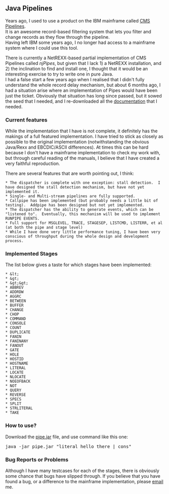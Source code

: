 ## Java Pipelines ##
Years ago, I used to use a product on the IBM mainframe called <a href="http://www.vm.ibm.com/pipelines/">CMS Pipelines</a>.  
It is an awesome record-based filtering system that lets you filter and change records as they flow through the pipeline.  
Having left IBM some years ago, I no longer had access to a mainframe system where I could use this tool.

There is currently a NetREXX-based partial implementation of CMS Pipelines called _njPipes_, but given that I lack 1) a NetREXX installation, 
and 2) the inclination to find and install one, I thought that it would be an interesting exercise to try to write one in pure Java.  
I had a false start a few years ago when I realised that I didn't fully understand the whole record delay mechanism, but about 6 months 
ago, I had a situation arise where an implementation of Pipes would have been just the ticket.  Obviously that situation has long since passed, 
but it sowed the seed that I needed, and I re-downloaded all the <a href="http://vm.marist.edu/~pipeline/">documentation</a> that I needed.

### Current features
While the implementation that I have is not complete, it definitely has the makings of a full featured implementation.  I have tried to
stick as closely as possible to the original implementation (notwithstanding the obvious Java/Rexx and EBCDIC/ASCII differences).  At times
this can be hard because I don't have a mainframe implementation to check my work with, but through careful reading of the manuals, I
believe that I have created a very faithful reproduction.

There are several features that are worth pointing out, I think:

	* The dispatcher is complete with one exception: stall detection.  I have designed the stall detection mechanism, but have not yet implemented it.
	* Single- and Multi-stream pipelines are fully supported.
	* Callpipe has been implemented (but probably needs a little bit of testing).  Addpipe has been designed but not yet implemented.
	* The dispatcher has the ability to generate events, which can be "listened to".  Eventually, this mechanism will be used to implement RUNPIPE EVENTS.
	* Full support for MSGLEVEL, TRACE, STAGESEP, LISTCMD, LISTERR, et al (at both the pipe and stage level)
	* While I have done very little performance tuning, I have been very conscious of throughput during the whole design and development process.

### Implemented Stages ###
The list below gives a taste for which stages have been implemented:

	* &lt;
	* &gt;
	* &gt;&gt;
	* ABBREV
	* ADDRDW
	* AGGRC
	* BETWEEN
	* BUFFER
	* CHANGE
	* CHOP
	* COMMAND
	* CONSOLE
	* COUNT
	* DUPLICATE
	* FANIN
	* FANINANY
	* FANOUT
	* GATE
	* HOLE
	* HOSTID
	* HOSTNAME
	* LITERAL
	* LOCATE
	* NLOCATE
	* NOEOFBACK
	* NOT
	* QUERY
	* REVERSE
	* SPECS
	* SPLIT
	* STRLITERAL
	* TAKE

### How to use? ###
Download the <a href="http://xxxx/pipe.jar">pipe.jar</a> file, and use command like this one:
<pre>
java -jar pipe.jar "literal hello there | cons"
</pre>

### Bug Reports or Problems ###

Although I have many testcases for each of the stages, there is obviously some chance that bugs have slipped through. If you believe 
that you have found a bug, or a difference to the mainframe implementation, please <a href="mailto:craig@hae.com.au">email</a> me.
